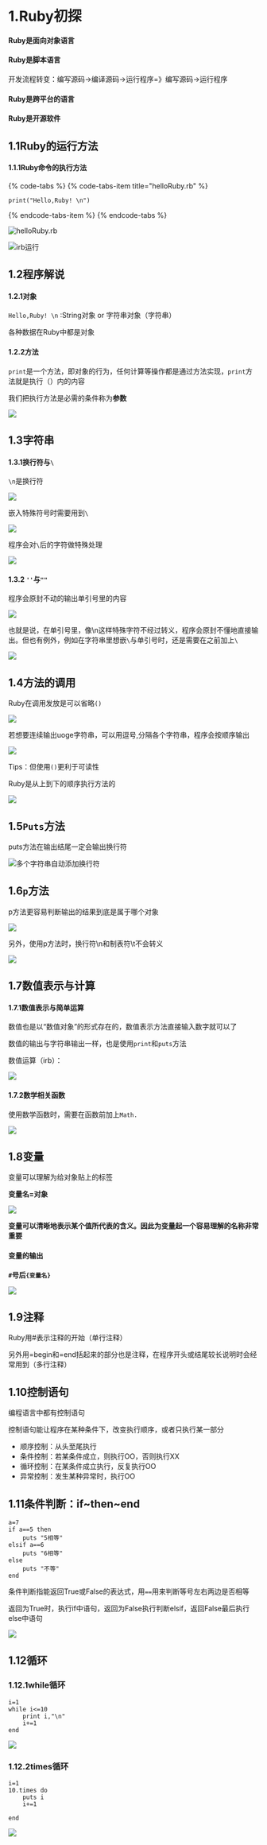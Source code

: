 # 1.Ruby初探

#### Ruby是面向对象语言

#### Ruby是脚本语言

开发流程转变：编写源码-&gt;编译源码-&gt;运行程序=》编写源码-&gt;运行程序

#### Ruby是跨平台的语言

#### Ruby是开源软件

## 1.1Ruby的运行方法

#### 1.1.1Ruby命令的执行方法

{% code-tabs %}
{% code-tabs-item title="helloRuby.rb" %}
```text
print("Hello,Ruby! \n")
```
{% endcode-tabs-item %}
{% endcode-tabs %}

![helloRuby.rb](../.gitbook/assets/image%20%28194%29.png)

![irb&#x8FD0;&#x884C;](../.gitbook/assets/image%20%2826%29.png)

## 1.2程序解说

#### 1.2.1对象

`Hello,Ruby! \n`   :String对象 or 字符串对象（字符串）

各种数据在Ruby中都是对象

#### 1.2.2方法

`print`是一个方法，即对象的行为，任何计算等操作都是通过方法实现，`print`方法就是执行（）内的内容

我们把执行方法是必需的条件称为**参数**

![](../.gitbook/assets/image%20%28108%29.png)

## **1.3字符串**

#### **1.3.1换行符与`\`**

`\n`是换行符

![](../.gitbook/assets/image%20%28202%29.png)

嵌入特殊符号时需要用到`\`

![](../.gitbook/assets/image%20%28122%29.png)

程序会对`\`后的字符做特殊处理

![](../.gitbook/assets/image%20%2872%29.png)

#### 1.3.2 `''`与`""`

程序会原封不动的输出单引号里的内容

![](../.gitbook/assets/image%20%2830%29.png)

也就是说，在单引号里，像\n这样特殊字符不经过转义，程序会原封不懂地直接输出。但也有例外，例如在字符串里想嵌`\`与单引号时，还是需要在之前加上`\`

![](../.gitbook/assets/image%20%28128%29.png)

## 1.4方法的调用

Ruby在调用发放是可以省略`()`

![](../.gitbook/assets/image%20%28151%29.png)

若想要连续输出uoge字符串，可以用逗号,分隔各个字符串，程序会按顺序输出

![](../.gitbook/assets/image%20%2840%29.png)

Tips：但使用`()`更利于可读性

Ruby是从上到下的顺序执行方法的

![](../.gitbook/assets/image%20%28204%29.png)

## 1.5`Puts`方法

puts方法在输出结尾一定会输出换行符

![&#x591A;&#x4E2A;&#x5B57;&#x7B26;&#x4E32;&#x81EA;&#x52A8;&#x6DFB;&#x52A0;&#x6362;&#x884C;&#x7B26;](../.gitbook/assets/image%20%28217%29.png)

## 1.6`p`方法

p方法更容易判断输出的结果到底是属于哪个对象

![](../.gitbook/assets/image%20%2867%29.png)

另外，使用p方法时，换行符\n和制表符\t不会转义

![](../.gitbook/assets/image%20%28189%29.png)

## 1.7数值表示与计算

#### 1.7.1数值表示与简单运算

数值也是以“数值对象”的形式存在的，数值表示方法直接输入数字就可以了

数值的输出与字符串输出一样，也是使用`print`和`puts`方法

数值运算（irb）：

![](../.gitbook/assets/image%20%2845%29.png)

#### 1.7.2数学相关函数

使用数学函数时，需要在函数前加上`Math.`

![](../.gitbook/assets/image%20%2891%29.png)

## 1.8变量

变量可以理解为给对象贴上的标签

**变量名=对象**

![](../.gitbook/assets/image%20%28175%29.png)

**变量可以清晰地表示某个值所代表的含义。因此为变量起一个容易理解的名称非常重要**

#### 变量的输出

**`#`号后`{变量名}`**

![](../.gitbook/assets/image%20%2837%29.png)

## 1.9注释

Ruby用\#表示注释的开始（单行注释）

另外用=begin和=end括起来的部分也是注释，在程序开头或结尾较长说明时会经常用到（多行注释）

## 1.10控制语句

编程语言中都有控制语句

控制语句能让程序在某种条件下，改变执行顺序，或者只执行某一部分

* 顺序控制：从头至尾执行
* 条件控制：若某条件成立，则执行OO，否则执行XX
* 循环控制：在某条件成立执行，反复执行OO
* 异常控制：发生某种异常时，执行OO

## 1.11条件判断：if~then~end

```text
a=7
if a==5 then
	puts "5相等"
elsif a==6
	puts "6相等"
else
	puts "不等"
end
```

条件判断指能返回True或False的表达式，用`==`用来判断等号左右两边是否相等

返回为True时，执行if中语句，返回为False执行判断elsif，返回False最后执行else中语句

![](../.gitbook/assets/image%20%28119%29.png)

## 1.12循环

### 1.12.1while循环

```text
i=1
while i<=10
	print i,"\n"
	i+=1
end
```

![](../.gitbook/assets/image%20%28124%29.png)

### 1.12.2times循环

```text
i=1
10.times do 
	puts i
	i+=1
	
end
```

![](../.gitbook/assets/image%20%28228%29.png)

